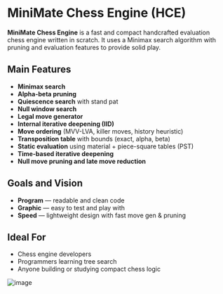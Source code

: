 <!DOCTYPE html>
<head>
</head>
<body>
  <h1>MiniMate Chess Engine (HCE)</h1>

  <p><strong>MiniMate Chess Engine</strong> is a fast and compact handcrafted evaluation chess engine written in scratch. It uses a Minimax search algorithm with pruning and evaluation features to provide solid play.</p>

  <h2>Main Features</h2>
  <ul>
    <li><strong>Minimax search</strong></li>
    <li><strong>Alpha-beta pruning</strong></li>
    <li><strong>Quiescence search</strong> with stand pat</li>
    <li><strong>Null window search</strong></li>
    <li><strong>Legal move generator</strong></li>
    <li><strong>Internal iterative deepening (IID)</strong></li>
    <li><strong>Move ordering</strong> (MVV-LVA, killer moves, history heuristic)</li>
    <li><strong>Transposition table</strong> with bounds (exact, alpha, beta)</li>
    <li><strong>Static evaluation</strong> using material + piece-square tables (PST)</li>
    <li><strong>Time-based iterative deepening</strong></li>
    <li><strong>Null move pruning and late move reduction</strong></li>
  </ul>

  <h2>Goals and Vision</h2>
  <ul>
    <li><strong>Program</strong> — readable and clean code</li>
    <li><strong>Graphic</strong> — easy to test and play with</li>
    <li><strong>Speed</strong> — lightweight design with fast move gen & pruning</li>
  </ul>


  <h2>Ideal For</h2>
  <ul>
    <li>Chess engine developers</li>
    <li>Programmers learning tree search</li>
    <li>Anyone building or studying compact chess logic</li>
  </ul>
  
  ![image](https://github.com/user-attachments/assets/0c199235-d887-4e03-8440-c1a405c52321)

</body>
</html>
